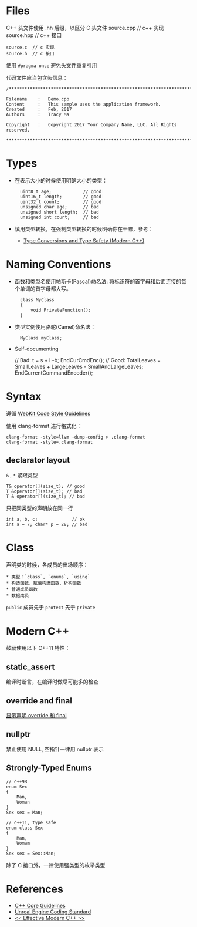 # Files

C++ 头文件使用 .hh 后缀，以区分 C 头文件
    source.cpp // c++ 实现
    source.hpp // c++ 接口

    source.c  // c 实现
    source.h  // c 接口

使用 `#pragma once` 避免头文件重复引用

代码文件应当包含头信息：

    /************************************************************************************

    Filename	:	Demo.cpp
    Content		:	This sample uses the application framework.
    Created		:	Feb, 2017
    Authors		:	Tracy Ma

    Copyright	:	Copyright 2017 Your Company Name, LLC. All Rights reserved.

    *************************************************************************************/

# Types

* 在表示大小的时候使用明确大小的类型：

        uint8_t age;            // good
        uint16_t length;        // good
        uint32_t count;         // good
        unsigned char age;      // bad
        unsigned short length;  // bad
        unsigned int count;     // bad
     
* 慎用类型转换，在强制类型转换的时候明确你在干嘛，参考：

    * [Type Conversions and Type Safety (Modern C++)](https://docs.microsoft.com/en-us/cpp/cpp/type-conversions-and-type-safety-modern-cpp)

# Naming Conventions

* 函数和类型名使用帕斯卡(Pascal)命名法: 将标识符的首字母和后面连接的每个单词的首字母都大写。

        class MyClass
        {
            void PrivateFunction();
        }

* 类型实例使用骆驼(Camel)命名法：

        MyClass myClass;


* Self-documenting

    // Bad:
    t = s + l -b;
    EndCurCmdEnc();
    // Good:
    TotalLeaves = SmallLeaves + LargeLeaves - SmallAndLargeLeaves;
    EndCurrentCommandEncoder();

# Syntax

遵循  [WebKit Code Style Guidelines](https://webkit.org/code-style-guidelines/)

使用 clang-format 进行格式化：

    clang-format -style=llvm -dump-config > .clang-format
    clang-format -style=.clang-format

## declarator layout

`&` , `*` 紧跟类型

    T& operator[](size_t); // good
    T &operator[](size_t); // bad
    T & operator[](size_t); // bad

只把同类型的声明放在同一行

    int a, b, c;             // ok
    int a = 7; char* p = 28; // bad

# Class

声明类的时候，各成员的出场顺序：

    * 类型：`class`, `enums`, `using`
    * 构造函数，赋值构造函数，析构函数
    * 普通成员函数
    * 数据成员

`public` 成员先于 `protect` 先于 `private`

# Modern C++

鼓励使用以下 C++11 特性：

## static_assert

编译时断言，在编译时做尽可能多的检查

## override and final

[显示声明 override 和 final](https://www.devbean.net/2012/05/cpp11-override-final/)

## nullptr

禁止使用 NULL, 空指针一律用 nullptr 表示

## Strongly-Typed Enums

    // c++98
    enum Sex
    {
        Man,
        Woman
    }
    Sex sex = Man;

    // c++11, type safe
    enum class Sex
    {
        Man,
        Womam
    }
    Sex sex = Sex::Man;

除了 C 接口外，一律使用强类型的枚举类型


# References

* [C++ Core Guidelines](https://github.com/isocpp/CppCoreGuidelines/blob/master/CppCoreGuidelines.md)
* [Unreal Engine Coding Standard](https://docs.unrealengine.com/latest/INT/Programming/Development/CodingStandard/index.html)
* [<< Effective Modern C++ >>](http://shop.oreilly.com/product/0636920033707.do)